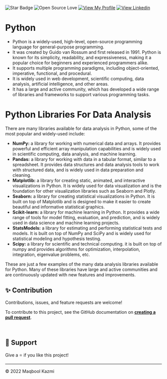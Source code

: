 ![Star Badge](https://img.shields.io/static/v1?label=%F0%9F%8C%9F&message=If%20Useful&style=style=flat&color=BC4E99)
![Open Source Love](https://badges.frapsoft.com/os/v1/open-source.svg?v=103)
[![View My Profile](https://img.shields.io/badge/View-My_Profile-green?logo=GitHub)](https://github.com/maqboolkazmii)
[![View Linkedin](https://img.shields.io/badge/View-My_Linkedin-blue?logo=Linkedin)](https://www.linkedin.com/in/maqboolkazmi/)



# Python
- Python is a widely-used, high-level, open-source programming language for general-purpose programming.
- It was created by Guido van Rossum and first released in 1991. Python is known for its simplicity, readability, and expressiveness, making it a popular choice for beginners and experienced programmers alike.
- It supports multiple programming paradigms, including object-oriented, imperative, functional, and procedural.
- It is widely used in web development, scientific computing, data analysis, artificial intelligence, and other areas.
- It has a large and active community, which has developed a wide range of libraries and frameworks to support various programming tasks.


# Python Libraries For Data Analysis 
There are many libraries available for data analysis in Python, some of the most popular and widely-used include:

- **NumPy:** a library for working with numerical data and arrays. It provides powerful and efficient array manipulation capabilities and is widely used in scientific computing, data analysis, and machine learning.
- **Pandas:** a library for working with data in a tabular format, similar to a spreadsheet. It provides data structures and data analysis tools to work with structured data, and is widely used in data preparation and cleaning.
- **Matplotlib:** a library for creating static, animated, and interactive visualizations in Python. It is widely used for data visualization and is the foundation for other visualization libraries such as Seaborn and Plotly.
- **Seaborn:** a library for creating statistical visualizations in Python. It is built on top of Matplotlib and is designed to make it easier to create beautiful and informative statistical graphics.
- **Scikit-learn:** a library for machine learning in Python. It provides a wide range of tools for model fitting, evaluation, and prediction, and is widely used in data science and machine learning projects.
- **StatsModels:** a library for estimating and performing statistical tests and models. It is built on top of NumPy and SciPy and is widely used for statistical modeling and hypothesis testing.
- **Scipy:** a library for scientific and technical computing. it is built on top of numpy and provides algorithms for optimization, interpolation, integration, eigenvalue problems, etc.

These are just a few examples of the many data analysis libraries available for Python. Many of these libraries have large and active communities and are continuously updated with new features and improvements.



## ✨ Contribution

Contributions, issues, and feature requests are welcome!

To contribute to this project, see the GitHub documentation on **[creating a pull request](https://help.github.com/en/github/collaborating-with-issues-and-pull-requests/creating-a-pull-request)**.

<br>

## 👏 Support

Give a ⭐️ if you like this project!
___________________________________

<p>&copy; 2022 Maqbool Kazmi</p>
